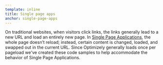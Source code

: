 ```yaml
---
template: inline
title: Single page apps
anchor: single-page-apps
---
```

On traditional websites, when visitors click links, the links generally lead to a new URL and load an entirely new page. In [Single Page Applications](https://help.optimizely.com/hc/en-us/articles/203326524-AngularJS-Backbone-js-React-and-other-Single-Page-Applications), the whole page doesn’t reload; instead, certain content is changed, loaded, and swapped out in the current URL. Since Optimizely generally loads once per pageload we've created these code samples to help accommodate the behavior of Single Page Applications.
